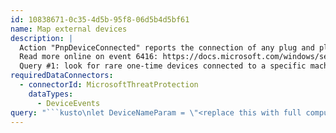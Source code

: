 ```yaml
---
id: 10838671-0c35-4d5b-95f8-06d5b4d5bf61
name: Map external devices
description: |
  Action "PnpDeviceConnected" reports the connection of any plug and play device.
  Read more online on event 6416: https://docs.microsoft.com/windows/security/threat-protection/auditing/event-6416.
  Query #1: look for rare one-time devices connected to a specific machine.
requiredDataConnectors:
  - connectorId: MicrosoftThreatProtection
    dataTypes:
      - DeviceEvents
query: "```kusto\nlet DeviceNameParam = \"<replace this with full computer name>\";\n// Query for device connection events\nlet devices =\n    DeviceEvents\n    | where ActionType == \"PnpDeviceConnected\"\n    | extend parsed=parse_json(AdditionalFields)\n    | project \n        DeviceDescription=tostring(parsed.DeviceDescription),\n        ClassName=tostring(parsed.ClassName),\n        DeviceId=tostring(parsed.VendorIds),\n        VendorIds=tostring(parsed.VendorIds),\n        DeviceName, Timestamp ;\n// Filter devices seen on the suspected machine\ndevices | where DeviceName == DeviceNameParam\n// Get some stats on the device connections to that machine\n| summarize TimesConnected=count(), FirstTime=min(Timestamp), LastTime=max(Timestamp) by DeviceId, DeviceDescription, ClassName, VendorIds, DeviceName\n// Optional filter - looking for devices used in only within 24h\n| where LastTime - FirstTime < 1d\n// Filter out (antijoin) devices that are common in the organization.\n// We use here multiple identifiers, including a pseudo-unique device ID.\n// So, a specific disk-on-key device which model is common in the org will still be shown in the results,\n// while built-in software devices (often have constant device ID) as well as common network devices (e.g. printer queues) will be excluded.\n| join kind=leftanti \n  (devices | summarize Machines=dcount(DeviceName) by DeviceId, DeviceDescription, VendorIds | where Machines > 5)\n  on DeviceId, DeviceDescription, VendorIds\n```"
---
```


